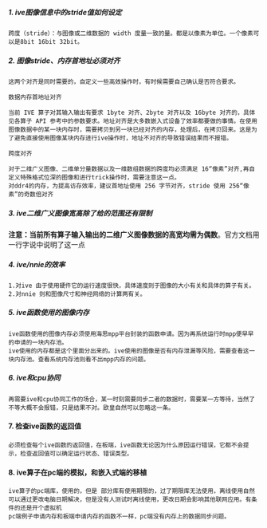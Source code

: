 ##### 1. ive图像信息中的stride值如何设定
    跨度（stride）：与图像或二维数据的 width 度量一致的量。都是以像素为单位。一个像素可以是8bit 16bit 32bit。

##### 2. 图像stride、内存首地址必须对齐
    这两个对齐是同时需要的，自定义一些高效操作时，有时候需要自己确认是否符合要求。
    
    数据内存首地址对齐
    
    当前 IVE 算子对其输入输出有要求 1byte 对齐、2byte 对齐以及 16byte 对齐的，具体见各算子 API 参考中的参数要求。地址对齐是大多数嵌入式设备了效率都要做的事情。在使用图像数据中的某一块内存时，需要拷贝到另一块已经对齐的内存，处理后，在拷贝回来。这是为了避免直接使用图像某块内存进行ive操作时，地址不对齐的导致错误结果而不报错。
    
    跨度对齐
    
    对于二维广义图像、二维单分量数据以及一维数组数据的跨度均必须满足 16“像素”对齐,再自定义特殊格式位深的图像和进行trick操作时，需要注意这一点。
    对ddr4的内存，为提高访存效率，建议首地址使用 256 字节对齐，stride 使用 256“像素”的奇数倍对齐
##### 3. ive二维广义图像宽高除了给的范围还有限制

**注意：当前所有算子输入输出的二维广义图像数据的高宽均需为偶数**。官方文档用一行字说中说明了这一点

##### 4. ive/nnie的效率
    1.对ive 由于使用硬件它的运行速度很快，具体速度则于图像的大小有关和具体的算子有关。
    2.对nnie 则和图像尺寸和神经网络的计算两有关。

##### 5. ive函数使用的图像内存
    ive函数使用的图像内存必须使用海思mpp平台封装的函数申请。因为再系统运行时mpp便早早的申请的一块内存池。
    ive使用的内存都是这个里面分出来的。ive使用的图像是否有内存泄漏等风险，需要查看这一块内存池。查看系统内存池则看不出mpp内存的问题。

##### 6. ive和cpu协同
    再需要ive和cpu协同工作的场合，某一时刻需要同步二者的数据时，需要某一方等待，当然了不等大概不会报错，只是结果不对。欧皇自然可以忽略这一条。

#### 7. 检查ive函数的返回值
    必须检查每个ive函数的返回值，在板端，ive函数无论因为什么原因运行错误，它都不会提示，检查返回值可以确定运行状态、错误类型。

#### 8. ive算子在pc端的模拟，和嵌入式端的移植
    ive算子的pc端库，使用的，但是 部分库有使用期限的，过了期限库无法使用，离线使用自然可以通过更改电脑日期解决，但是没有人测试时离线使用，更改日期会影响其他联网应用。有条件的还是开个虚拟机
    pc端例子申请内存和板端申请内存的函数不一样，pc端没有内存上的数据同步问题。

    